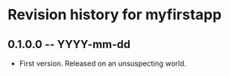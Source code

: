 # Revision history for myfirstapp

## 0.1.0.0 -- YYYY-mm-dd

* First version. Released on an unsuspecting world.
